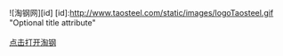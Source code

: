 ![淘钢网][id]
[id]:http://www.taosteel.com/static/images/logoTaosteel.gif "Optional title attribute"   
 <br>
[点击打开淘钢](http://www.taosteel.com/)
